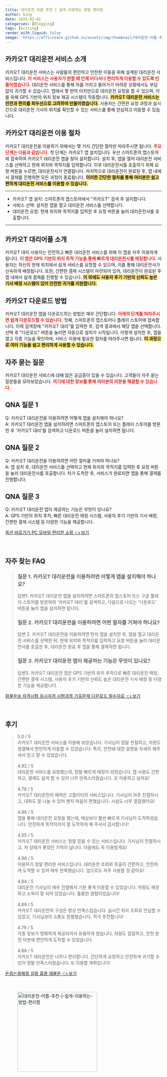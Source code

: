 ```yaml
---
title: 대리운전 어플 추천 | 쉽게 이용하는 방법 편리함
author: bing
date: 2025-02-02
categories: [Blogging]
tags: [writing]
render_with_liquid: false
image: 'https://afficreate.github.io/assets/img/thumbnail/대리운전-어플-추천-|-쉽게-이용하는-방법-편리함.webp'
---
```



<h2 id='카카오T_대리운전_서비스_소개'>카카오T 대리운전 서비스 소개</h2>

<p>카카오T 대리운전 서비스는 사람들의 편안하고 안전한 이동을 위해 설계된 대리운전 서비스입니다. <b><span style="color: #ee2323;">이 서비스는 사용자가 원할 때 언제 어디서나 편리하게 이용할 수 있도록 만들어졌습니다.</span></b> 대리운전 서비스를 통해 차를 가지고 돌아가기 어려운 상황에서도 부담 없이 귀가할 수 있습니다. 앱에서 몇 번의 터치만으로 대리운전 요청을 할 수 있으며, 이를 위해 GPS 기반의 위치 정보 제공 시스템이 작동합니다. <b><span style="background-color: #ffe066;">카카오T 대리운전 서비스는 안전과 편의를 최우선으로 고려하여 만들어졌습니다.</span></b> 사용자는 간편한 요청 과정과 실시간으로 대리운전 기사의 위치를 확인할 수 있는 서비스를 통해 안심하고 이동할 수 있습니다.</p>

<h2 id='카카오T_대리운전_이용_절차'>카카오T 대리운전 이용 절차</h2>

<p>카카오T 대리운전을 이용하기 위해서는 몇 가지 간단한 절차만 따라주시면 됩니다. <b><span style="color: #ee2323;">주요 단계는 다음과 같습니다.</span></b> 첫 단계는 카카오T 앱 설치입니다. 우선 스마트폰의 앱스토어에 접속하여 카카오T 대리운전 앱을 찾아 설치합니다. 설치 후, 앱을 열어 대리운전 서비스를 선택하고 현재 위치와 목적지를 입력합니다. 이후 대리운전사를 호출하기 위해 요청 버튼을 누르면, 대리운전사가 연결됩니다. 마지막으로 대리운전이 완료된 후, 앱 내에서 결제를 진행하면 모든 과정이 종료됩니다. <b><span style="background-color: #ffe066;">이러한 간단한 절차를 통해 여러분은 쉽고 편하게 대리운전 서비스를 이용할 수 있습니다.</span></b></p>

<hr />

<ul>
    <li>카카오T 앱 설치: 스마트폰의 앱스토어에서 "카카오T" 검색 후 설치합니다.</li>
    <li>서비스 선택: 설치한 앱을 열고 대리운전 서비스를 선택합니다.</li>
    <li>대리운전 요청: 현재 위치와 목적지를 입력한 후 요청 버튼을 눌러 대리운전사를 호출합니다.</li>
</ul>

<hr />

<h2 id='카카오T_대리어플_소개'>카카오T 대리어플 소개</h2>

<p>카카오T 대리 사용자는 안전하고 빠른 대리운전 서비스를 위해 이 앱을 자주 이용하게 됩니다. <b><span style="color: #ee2323;">이 앱은 GPS 기반의 위치 추적 기능을 통해 빠르게 대리운전사를 매칭합니다.</span></b> 사용자는 자신의 현재 위치에서 쉽게 서비스를 요청할 수 있으며, 이를 통해 대리운전사가 신속하게 배정됩니다. 또한, 간편한 결제 시스템이 마련되어 있어, 대리운전이 완료된 후 앱 내에서 쉽게 결제를 진행할 수 있습니다. <b><span style="background-color: #ffe066;">이 외에도 사용자 후기 기반의 신뢰도 높은 기사 배정 시스템이 있어 안전한 귀가를 지원합니다.</span></b></p>

<h2 id='카카오T_다운로드_방법'>카카오T 다운로드 방법</h2>

<p>카카오T 대리운전 앱을 다운로드하는 방법은 매우 간단합니다. <b><span style="color: #ee2323;">아래의 단계를 따라주시면 쉽게 다운로드할 수 있습니다.</span></b> 첫째, 스마트폰의 앱스토어나 플레이 스토어에 접속합니다. 이제 검색창에 "카카오T 대리"를 입력한 후, 검색 결과에서 해당 앱을 선택합니다. 선택 후 "다운로드" 버튼을 눌리면 자동으로 설치가 시작됩니다. 이렇게 설치한 후, 앱을 열고 각종 기능을 확인하며, 서비스 이용에 필요한 절차를 따라주시면 됩니다. <b><span style="background-color: #ffe066;">이 과정으로 여러 기능을 쉽고 편리하게 사용할 수 있습니다.</span></b></p>

<h2 id='자주_묻는_질문'>자주 묻는 질문</h2>

<p>카카오T 대리운전 서비스에 대해 많은 궁금증이 있을 수 있습니다. 고객들이 자주 묻는 질문들을 모아보았습니다. <b><span style="color: #ee2323;">여기에 대한 정보를 통해 여러분의 의문을 해결할 수 있습니다.</span></b></p>

<h2 id='QNA_질문_1'>QNA 질문 1</h2>

<p>Q: 카카오T 대리운전을 이용하려면 어떻게 앱을 설치해야 하나요?<br>
A: 카카오T 대리운전 앱을 설치하려면 스마트폰의 앱스토어 또는 플레이 스토어를 방문한 후 '카카오T 대리'를 검색하고 다운로드 버튼을 눌러 설치하면 됩니다.</p>

<h2 id='QNA_질문_2'>QNA 질문 2</h2>

<p>Q: 카카오T 대리운전을 이용하려면 어떤 절차를 거쳐야 하나요?<br>
A: 앱 설치 후, 대리운전 서비스를 선택하고 현재 위치와 목적지를 입력한 후 요청 버튼을 눌러 대리운전사를 호출합니다. 차가 도착한 후, 서비스가 완료되면 앱을 통해 결제를 진행합니다.</p>

<h2 id='QNA_질문_3'>QNA 질문 3</h2>

<p>Q: 카카오T 대리운전 앱이 제공하는 기능은 무엇이 있나요?<br>
A: GPS 기반의 위치 추적, 빠른 대리운전 매칭 시스템, 사용자 후기 기반의 기사 배정, 간편한 결제 시스템 등 다양한 기능을 제공합니다.</p>


<p><a class="click-button" title="옥션 바로가기 PC 모바일 편리한 쇼핑" href="https://afficreate.github.io/posts/%EC%98%A5%EC%85%98-%EB%B0%94%EB%A1%9C%EA%B0%80%EA%B8%B0-PC-%EB%AA%A8%EB%B0%94%EC%9D%BC-%ED%8E%B8%EB%A6%AC%ED%95%9C-%EC%87%BC%ED%95%91/" rel="dofollow">옥션 바로가기 PC 모바일 편리한 쇼핑 👈 보기</a></p><br>
<h2 id='자주_찾는_FAQ'>자주 찾는 FAQ</h2>
<div itemscope="" itemtype="https://schema.org/FAQPage"> 
<blockquote> 
<div itemscope="" itemprop="mainEntity" itemtype="https://schema.org/Question"> 
<h3 itemprop="name">질문 1. 카카오T 대리운전을 이용하려면 어떻게 앱을 설치해야 하나요?</h3> 
<div itemscope="" itemprop="acceptedAnswer" itemtype="https://schema.org/Answer"> 
<span itemprop="text"> 
<p>답변1. 카카오T 대리운전 앱을 설치하려면 스마트폰의 앱스토어 또는 구글 플레이 스토어를 방문하여 '카카오T 대리'를 검색하고, 다음으로 나오는 '다운로드' 버튼을 눌러 앱을 설치하면 됩니다.</p> 
</span> 
</div> 
</div> 

<div itemscope="" itemprop="mainEntity" itemtype="https://schema.org/Question"> 
<h3 itemprop="name">질문 2. 카카오T 대리운전을 이용하려면 어떤 절차를 거쳐야 하나요?</h3> 
<div itemscope="" itemprop="acceptedAnswer" itemtype="https://schema.org/Answer"> 
<span itemprop="text"> 
<p>답변 2. 카카오T 대리운전을 이용하려면 먼저 앱을 설치한 후, 앱을 열고 대리운전 서비스를 선택한 뒤, 현재 위치와 목적지를 입력하고 요청 버튼을 눌러 대리운전사를 호출한 후, 대리운전 완료 후 앱을 통해 결제하면 됩니다.</p> 
</span> 
</div> 
</div> 

<div itemscope="" itemprop="mainEntity" itemtype="https://schema.org/Question"> 
<h3 itemprop="name">질문 3. 카카오T 대리운전 앱이 제공하는 기능은 무엇이 있나요?</h3> 
<div itemscope="" itemprop="acceptedAnswer" itemtype="https://schema.org/Answer"> 
<span itemprop="text"> 
<p>답변3. 카카오T 대리운전 앱은 GPS 기반의 위치 추적으로 빠른 대리운전 매칭, 간편한 결제 시스템, 사용자 후기 기반의 신뢰도 높은 대리운전 기사 배정 등 다양한 기능을 제공합니다.</p> 
</span> 
</div> 
</div> 
</blockquote> 
</div>
<p><a class="click-button" title="화물운송 자격시험 응시자격 시험과목 기출문제 다운로드 필수자료" href="https://afficreate.github.io/posts/%ED%99%94%EB%AC%BC%EC%9A%B4%EC%86%A1-%EC%9E%90%EA%B2%A9%EC%8B%9C%ED%97%98-%EC%9D%91%EC%8B%9C%EC%9E%90%EA%B2%A9-%EC%8B%9C%ED%97%98%EA%B3%BC%EB%AA%A9-%EA%B8%B0%EC%B6%9C%EB%AC%B8%EC%A0%9C-%EB%8B%A4%EC%9A%B4%EB%A1%9C%EB%93%9C-%ED%95%84%EC%88%98%EC%9E%90%EB%A3%8C/" rel="dofollow">화물운송 자격시험 응시자격 시험과목 기출문제 다운로드 필수자료 👈 보기</a></p><br>
<h2 id='후기'>후기</h2>
<div itemscope itemtype="https://schema.org/Product">
  <blockquote>
  <div itemprop="review" itemscope itemtype="https://schema.org/Review">
      <div itemprop="reviewRating" itemscope itemtype="https://schema.org/Rating"> <span itemprop="ratingValue">5.0</span> / <span itemprop="bestRating">5</span> </div>
      <span itemprop="reviewBody">카카오T 대리운전 서비스를 이용해 보았습니다. 기사님이 정말 친절하고, 차량도 청결해서 편안하게 이동할 수 있었습니다. 특히, 안전에 대한 설명을 자세히 해주셔서 믿고 탈 수 있었습니다.</span>
  </div>
  <br>
  <div itemprop="review" itemscope itemtype="https://schema.org/Review">
      <div itemprop="reviewRating" itemscope itemtype="https://schema.org/Rating"> <span itemprop="ratingValue">4.92</span> / <span itemprop="bestRating">5</span> </div>
      <span itemprop="reviewBody">대리운전 서비스를 요청했는데, 정말 빠르게 매칭이 되었습니다. 앱 사용도 간편하고, 결제도 쉽게 할 수 있어 너무 만족스러웠습니다. 또 이용하고 싶어요!</span>
  </div>
  <br>
  <div itemprop="review" itemscope itemtype="https://schema.org/Review">
      <div itemprop="reviewRating" itemscope itemtype="https://schema.org/Rating"> <span itemprop="ratingValue">4.79</span> / <span itemprop="bestRating">5</span> </div>
      <span itemprop="reviewBody">카카오T 대리운전의 매력은 고퀄리티의 서비스입니다. 기사님이 아주 친절하시고, 대화도 잘 나눌 수 있어 왠지 마음이 편했습니다. 시설도 너무 깔끔했어요!</span>
  </div>
  <br>
  <div itemprop="review" itemscope itemtype="https://schema.org/Review">
      <div itemprop="reviewRating" itemscope itemtype="https://schema.org/Rating"> <span itemprop="ratingValue">4.96</span> / <span itemprop="bestRating">5</span> </div>
      <span itemprop="reviewBody">앱을 통해 대리운전 요청을 했는데, 예상보다 훨씬 빠르게 기사님이 도착하셨습니다. 안전하게 목적지까지 잘 도착하게 해 주셔서 감사합니다!</span>
  </div>
  <br>
  <div itemprop="review" itemscope itemtype="https://schema.org/Review">
      <div itemprop="reviewRating" itemscope itemtype="https://schema.org/Rating"> <span itemprop="ratingValue">4.95</span> / <span itemprop="bestRating">5</span> </div>
      <span itemprop="reviewBody">카카오T 대리운전 서비스는 정말 믿을 수 있는 서비스입니다. 기사님이 친절하시고, 차 상태가 좋았던 기억이 납니다. 다음에도 꼭 이용할게요!</span>
  </div>
  <br>
  <div itemprop="review" itemscope itemtype="https://schema.org/Review">
      <div itemprop="reviewRating" itemscope itemtype="https://schema.org/Rating"> <span itemprop="ratingValue">4.96</span> / <span itemprop="bestRating">5</span> </div>
      <span itemprop="reviewBody">이용하기 정말 편리한 서비스입니다. 대리운전 조회와 호출이 간편하고, 안전하게 도착할 수 있어 매우 만족했습니다. 앞으로도 자주 사용할 것 같아요!</span>
  </div>
  <br>
  <div itemprop="review" itemscope itemtype="https://schema.org/Review">
      <div itemprop="reviewRating" itemscope itemtype="https://schema.org/Rating"> <span itemprop="ratingValue">4.84</span> / <span itemprop="bestRating">5</span> </div>
      <span itemprop="reviewBody">대리운전 기사님이 매우 친절해서 기분 좋게 이동할 수 있었습니다. 차량도 깨끗하고 소독이 잘 되어 있었습니다. 훌륭한 경험이었습니다!</span>
  </div>
  <br>
  <div itemprop="review" itemscope itemtype="https://schema.org/Review">
      <div itemprop="reviewRating" itemscope itemtype="https://schema.org/Rating"> <span itemprop="ratingValue">4.89</span> / <span itemprop="bestRating">5</span> </div>
      <span itemprop="reviewBody">카카오T 대리운전의 구성은 항상 만족스럽습니다. 실시간 위치 조회로 안심할 수 있었고, 기사님과의 소통도 원활했습니다. 적극 추천합니다!</span>
  </div>
  <br>
  <div itemprop="review" itemscope itemtype="https://schema.org/Review">
      <div itemprop="reviewRating" itemscope itemtype="https://schema.org/Rating"> <span itemprop="ratingValue">4.79</span> / <span itemprop="bestRating">5</span> </div>
      <span itemprop="reviewBody">각종 정보가 명확하게 제공되어서 유용하게 썼습니다. 차량도 깔끔하고, 안전 운전 덕분에 편안하게 도착할 수 있었습니다.</span>
  </div>
  <br>
  <div itemprop="review" itemscope itemtype="https://schema.org/Review">
      <div itemprop="reviewRating" itemscope itemtype="https://schema.org/Rating"> <span itemprop="ratingValue">4.88</span> / <span itemprop="bestRating">5</span> </div>
      <span itemprop="reviewBody">카카오T 대리운전은 너무나 편리합니다. 간단하게 요청하고 안전하게 귀가할 수 있어 정말 만족스러웠습니다. 또 이용할 계획입니다!</span>
  </div>
  </blockquote>
</div>
<p><a class="click-button" title="돈줍는꿈해몽 길몽 흉몽 재물운" href="https://afficreate.github.io/posts/%EB%8F%88%EC%A4%8D%EB%8A%94%EA%BF%88%ED%95%B4%EB%AA%BD-%EA%B8%B8%EB%AA%BD-%ED%9D%89%EB%AA%BD-%EC%9E%AC%EB%AC%BC%EC%9A%B4/" rel="dofollow">돈줍는꿈해몽 길몽 흉몽 재물운 👈 보기</a></p><br>
<figure class="image"><img src="https://afficreate.github.io/assets/img/thumbnail/대리운전-어플-추천-|-쉽게-이용하는-방법-편리함.webp" alt="대리운전-어플-추천-|-쉽게-이용하는-방법-편리함" width="256" height="256"></figure>